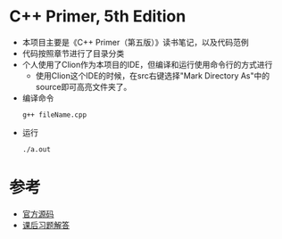 # C++ Primer, 5th Edition

* 本项目主要是《C++ Primer（第五版）》读书笔记，以及代码范例
* 代码按照章节进行了目录分类
* 个人使用了Clion作为本项目的IDE，但编译和运行使用命令行的方式进行
    - 使用Clion这个IDE的时候，在src右键选择"Mark Directory As"中的source即可高亮文件夹了。
* 编译命令  
    ```
    g++ fileName.cpp
    ```
* 运行    
    ```
    ./a.out
    ```

# 参考

* [官方源码](http://www.informit.com/store/c-plus-plus-primer-9780321714114)
* [课后习题解答](https://github.com/Mooophy/Cpp-Primer)
